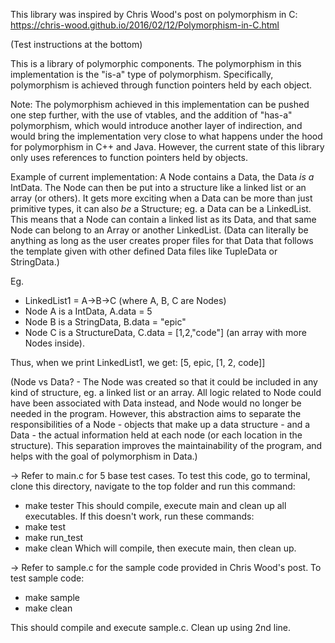 This library was inspired by Chris Wood's post on polymorphism in C:
https://chris-wood.github.io/2016/02/12/Polymorphism-in-C.html

(Test instructions at the bottom)

This is a library of polymorphic components. The polymorphism in this implementation
is the "is-a" type of polymorphism. Specifically, polymorphism is achieved through 
function pointers held by each object. 

Note:
The polymorphism achieved in this implementation can be pushed one step further, 
with the use of vtables, and the addition of "has-a" polymorphism, which would 
introduce another layer of indirection, and would bring the implementation very close
to what happens under the hood for polymorphism in C++ and Java. However, the current 
state of this library only uses references to function pointers held by objects.

Example of current implementation:
A Node contains a Data, the Data *is a* IntData. The Node can then be put into a
structure like a linked list or an array (or others). It gets more exciting when a 
Data can be more than just primitive types, it can also *be* a Structure; eg. a Data 
can be a LinkedList. This means that a Node can contain a linked list as its Data,
and that same Node can belong to an Array or another LinkedList. (Data can literally
be anything as long as the user creates proper files for that Data that follows the
template given with other defined Data files like TupleData or StringData.)

Eg. 
- LinkedList1 = A->B->C (where A, B, C are Nodes)
- Node A is a IntData, A.data = 5
- Node B is a StringData, B.data = "epic"
- Node C is a StructureData, C.data = [1,2,"code"] (an array with more Nodes inside).

Thus, when we print LinkedList1, we get:
[5, epic, [1, 2, code]]

(Node vs Data? - The Node was created so that it could be included in any kind of
structure, eg. a linked list or an array. All logic related to Node could have been 
associated with Data instead, and Node would no longer be needed in the program. 
However, this abstraction aims to separate the responsibilities of a Node - objects 
that make up a data structure - and a Data - the actual information held at each 
node (or each location in the structure). This separation improves the maintainability
of the program, and helps with the goal of polymorphism in Data.)

-> Refer to main.c for 5 base test cases.
To test this code, go to terminal, clone this directory, navigate to the top folder and 
run this command:
- make tester
This should compile, execute main and clean up all executables.
If this doesn't work, run these commands:
- make test
- make run_test
- make clean
Which will compile, then execute main, then clean up.

-> Refer to sample.c for the sample code provided in Chris Wood's post.
To test sample code:
- make sample
- make clean

This should compile and execute sample.c. Clean up using 2nd line.
